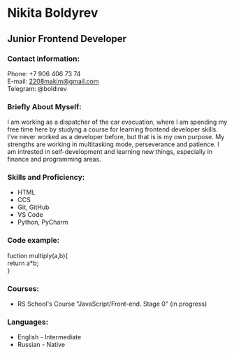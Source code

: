 # Nikita Boldyrev
## Junior Frontend Developer
### Contact information:
Phone: +7 906 406 73 74\
E-mail: 2208makim@gmail.com\
Telegram: @boldirev
### Briefly About Myself:
I am working as a dispatcher of the car evacuation, where I am spending my free time here by studyng a course for learning frontend developer skills. I've never worked as a developer before, but that is is my own purpose. My strengths are working in multitasking mode, perseverance and patience. I am intrested in self-development and learning new things, especially in finance and programming areas.
### Skills and Proficiency:
- HTML
- CCS
- Git, GitHub
- VS Code
- Python, PyCharm
### Code example:
fuction multiply(a,b){\
  return a*b;\
}
### Courses:
- RS School's Course "JavaScript/Front-end. Stage 0" (in progress)
### Languages:
- English - Intermediate
- Russian - Native